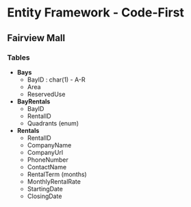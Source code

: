 # Entity Framework - Code-First


## Fairview Mall

### Tables

- **Bays**
  - BayID : char(1) - A-R
  - Area
  - ReservedUse
- **BayRentals**
  - BayID
  - RentalID
  - Quadrants (enum)
- **Rentals**
  - RentalID
  - CompanyName
  - CompanyUrl
  - PhoneNumber
  - ContactName
  - RentalTerm (months)
  - MonthlyRentalRate
  - StartingDate
  - ClosingDate
